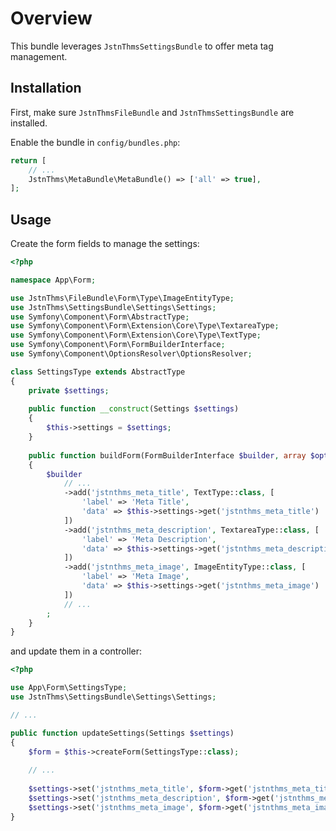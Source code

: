 Overview
========

This bundle leverages `JstnThmsSettingsBundle` to offer meta tag management.

Installation
------------

First, make sure `JstnThmsFileBundle` and `JstnThmsSettingsBundle` are installed.

Enable the bundle in `config/bundles.php`:

```php
return [
    // ...
    JstnThms\MetaBundle\MetaBundle() => ['all' => true],
];
```

Usage
-----

Create the form fields to manage the settings:

```php
<?php

namespace App\Form;

use JstnThms\FileBundle\Form\Type\ImageEntityType;
use JstnThms\SettingsBundle\Settings\Settings;
use Symfony\Component\Form\AbstractType;
use Symfony\Component\Form\Extension\Core\Type\TextareaType;
use Symfony\Component\Form\Extension\Core\Type\TextType;
use Symfony\Component\Form\FormBuilderInterface;
use Symfony\Component\OptionsResolver\OptionsResolver;

class SettingsType extends AbstractType
{
    private $settings;
    
    public function __construct(Settings $settings)
    {
        $this->settings = $settings;
    }
    
    public function buildForm(FormBuilderInterface $builder, array $options)
    {
        $builder
            // ...
            ->add('jstnthms_meta_title', TextType::class, [
                'label' => 'Meta Title',
                'data' => $this->settings->get('jstnthms_meta_title')
            ])
            ->add('jstnthms_meta_description', TextareaType::class, [
                'label' => 'Meta Description',
                'data' => $this->settings->get('jstnthms_meta_description')
            ])
            ->add('jstnthms_meta_image', ImageEntityType::class, [
                'label' => 'Meta Image',
                'data' => $this->settings->get('jstnthms_meta_image')
            ])
            // ...
        ;
    }
}

```

and update them in a controller:

```php
<?php

use App\Form\SettingsType;
use JstnThms\SettingsBundle\Settings\Settings;

// ...

public function updateSettings(Settings $settings)
{
    $form = $this->createForm(SettingsType::class);
    
    // ...
    
    $settings->set('jstnthms_meta_title', $form->get('jstnthms_meta_title')->getData());
    $settings->set('jstnthms_meta_description', $form->get('jstnthms_meta_description')->getData());
    $settings->set('jstnthms_meta_image', $form->get('jstnthms_meta_image')->getData());
}

```
